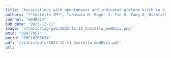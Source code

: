 ```yaml
---
title: "Associations with spontaneous and indicated preterm birth in a densely phenotyped EHR cohort"
authors: "**Costello JM**, Takasuka H, Roger J, Yin O, Tang A, Oskotsky T, Sirota M, Capra JA."
journal: "medRxiv"
pub_date: "2023-12-11"
image: "/static/img/pub/2023-12-11_Costello_medRxiv.png"
pmid: "38077057"
pmcid: "PMC10705634"
pdf: "/static/pdfs/2023-12-11_Costello_medRxiv.pdf"
url: 
---
```

